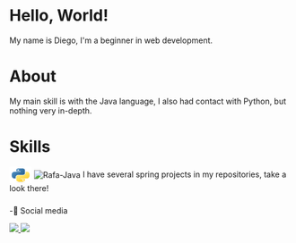 # Hello, World!
My name is Diego, I'm a beginner in web development.

# About
My main skill is with the Java language, I also had contact with Python, but nothing very in-depth.
###
# Skills
  <img align="center" alt="Rafa-Python" height="30" width="40" src="https://raw.githubusercontent.com/devicons/devicon/master/icons/python/python-original.svg">
  <img align="center" alt="Rafa-Java" height="30" width="40" src="https://raw.githubusercontent.com/jmnote/z-icons/master/svg/java.svg">
I have several spring projects in my repositories, take a look there!

 ###
-📱 Social media

<a id="linkedin" href="https://www.linkedin.com/in/diego-henrique-a38760274/">
  <img src="https://img.shields.io/static/v1?style=for-the-badge&message=Linkedin&color=000000&logo=Linkedin&logoColor=FFFFFF&label="/>
  
<a id="twitter" href="https://twitter.com/dri_dev">
  <img src="https://img.shields.io/static/v1?style=for-the-badge&message=Twitter&color=000000&logo=Twitter&logoColor=FFFFFF&label="/>


